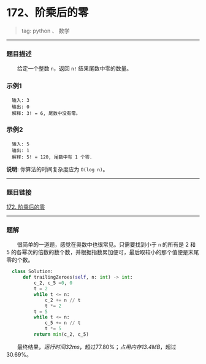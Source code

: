 # 172、阶乘后的零
>tag: python 、 数学

***
### 题目描述

&emsp;&emsp;给定一个整数 `n`，返回 `n!` 结果尾数中零的数量。

### 示例1

```
  输入: 3
  输出: 0
  解释: 3! = 6, 尾数中没有零。
```

### 示例2

```
  输入: 5
  输出: 1
  解释: 5! = 120, 尾数中有 1 个零.
```

**说明**: 你算法的时间复杂度应为 `O(log n)`。
***
### 题目链接
[172. 阶乘后的零](https://leetcode-cn.com/problems/factorial-trailing-zeroes/)

***
### 题解

&emsp;&emsp;很简单的一道题，感觉在奥数中也很常见。只需要找到小于 `n` 的所有是 2 和 5 的各幂次的倍数的数个数，并根据指数累加便可，最后取较小的那个值便是末尾零的个数。

```python
  class Solution:
      def trailingZeroes(self, n: int) -> int:
          c_2, c_5 =0, 0
          t = 2
          while t <= n:
              c_2 += n // t
              t *= 2
          t = 5
          while t <= n:
              c_5 += n // t
              t *= 5
          return min(c_2, c_5)
```

&emsp;&emsp;最终结果，*运行时间32ms*，超过77.80%；*占用内存13.4MB*，超过30.69%。
